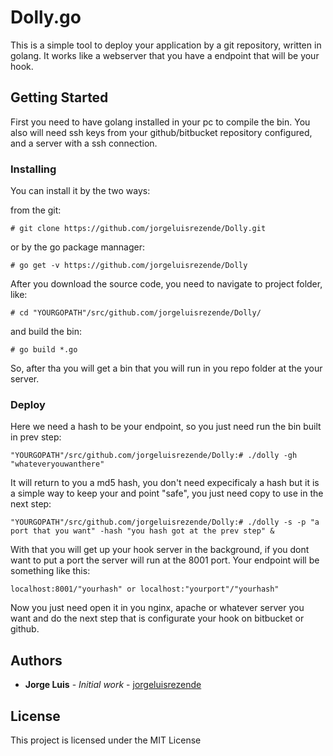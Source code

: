 # Dolly.go

This is a simple tool to deploy your application by a git repository, written in golang. It works like a webserver that you have a endpoint that will be your hook.

## Getting Started

First you need to have golang installed in your pc to compile the bin. You also will need ssh keys from your github/bitbucket repository configured, and a server with a ssh connection.


### Installing

You can install it by the two ways:

from the git:
```
# git clone https://github.com/jorgeluisrezende/Dolly.git
```

or by the go package mannager: 

```
# go get -v https://github.com/jorgeluisrezende/Dolly
```
After you download the source code, you need to navigate to project folder, like:

```
# cd "YOURGOPATH"/src/github.com/jorgeluisrezende/Dolly/
```
and build the bin:

```
# go build *.go
```

So, after tha you will get a bin that you will run in you repo folder at the your server.

### Deploy

Here we need a hash to be your endpoint, so you just need run the bin built in prev step:

```
"YOURGOPATH"/src/github.com/jorgeluisrezende/Dolly:# ./dolly -gh "whateveryouwanthere"
```
It will return to you a md5 hash, you don't need expecificaly a hash but it is a simple way to keep your and point "safe", you just need copy to use in the next step:

```
"YOURGOPATH"/src/github.com/jorgeluisrezende/Dolly:# ./dolly -s -p "a port that you want" -hash "you hash got at the prev step" &
```
With that you will get up your hook server in the background, if you dont want to put a port the server will run at the 8001 port. Your endpoint will be something like this:

```
localhost:8001/"yourhash" or localhost:"yourport"/"yourhash"
```
Now you just need open it in you nginx, apache or whatever server you want and do the next step that is configurate your hook on bitbucket or github.

## Authors

* **Jorge Luis** - *Initial work* - [jorgeluisrezende](https://github.com/jorgeluisrezende)

## License

This project is licensed under the MIT License 
